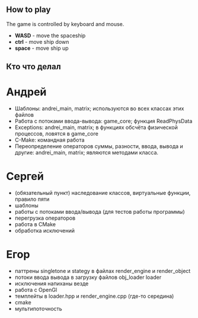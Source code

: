 ## How to play
The game is controlled by keyboard and mouse.
- **WASD** - move the spaceship
- **ctrl** - move ship down
- **space** - move ship up

## Кто что делал
# Андрей
- Шаблоны: andrei_main, matrix; используются во всех классах этих файлов
- Работа с потоками ввода-вывода: game_core; функция ReadPhysData
- Exceptions: andrei_main, matrix; в функциях обсчёта физической процессов, ловятся в game_core
- C-Make: командная работа
- Переопределение операторов суммы, разности, ввода, вывода и другие: andrei_main, matrix; являются методами класса. 
# Сергей
- (обязательный пункт) наследование классов, виртуальные функции, правило пяти
- шаблоны
- работы с потоками ввода/вывода (для тестов работы программы)
- перегрузка операторов
- работа в CMake
- обработка исключений
# Егор
- паттрены singletone и stategy в файлах render_engine и render_object
- потоки ввода вывода в загрузку файлов obj_loader loader
- исключения напиханы везде
- работа с OpenGl 
- темплейты в loader.hpp и render_engine.cpp (где-то середина)
- cmake
- мультипоточность


